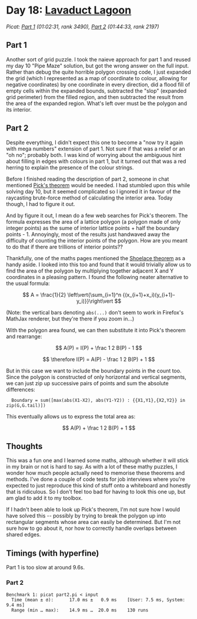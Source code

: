 # Day 18: [Lavaduct Lagoon](https://adventofcode.com/2023/day/18)
*Picat: [Part 1](https://github.com/DestyNova/advent_of_code_2023/blob/main/18/part1.pi) (01:02:31, rank 3490), [Part 2](https://github.com/DestyNova/advent_of_code_2023/blob/main/18/part2.pi) (01:44:33, rank 2197)*

## Part 1

Another sort of grid puzzle. I took the naieve approach for part 1 and reused my day 10 "Pipe Maze" solution, but got the wrong answer on the full input. Rather than debug the quite horrible polygon crossing code, I just expanded the grid (which I represented as a map of coordinate to colour, allowing for negative coordinates) by one coordinate in every direction, did a flood fill of empty cells within the expanded bounds, subtracted the "slop" (expanded grid perimeter) from the filled region, and then subtracted the result from the area of the expanded region. What's left over must be the polygon and its interior.

## Part 2

Despite everything, I didn't expect this one to become a "now try it again with mega numbers" extension of part 1. Not sure if that was a relief or an "oh no"; probably both. I was kind of worrying about the ambiguous hint about filling in edges with colours in part 1, but it turned out that was a red herring to explain the presence of the colour strings.

Before I finished reading the description of part 2, someone in chat mentioned [Pick's theorem](https://brilliant.org/wiki/picks-theorem) would be needed. I had stumbled upon this while solving day 10, but it seemed complicated so I ignored it in favour of the raycasting brute-force method of calculating the interior area. Today though, I had to figure it out.

And by figure it out, I mean do a few web searches for Pick's theorem. The formula expresses the area of a lattice polygon (a polygon made of only integer points) as the sume of interior lattice points + half the boundary points - 1. Annoyingly, most of the results just handwaved away the difficulty of counting the interior points of the polygon. How are you meant to do that if there are trillions of interior points??

Thankfully, one of the maths pages mentioned the [Shoelace theorem](https://artofproblemsolving.com/wiki/index.php/Shoelace_Theorem) as a handy aside. I looked into this too and found that it would trivially allow us to find the area of the polygon by multiplying together adjacent X and Y coordinates in a pleasing pattern. I found the following neater alternative to the usual formula:

$$ A = \frac{1}{2} \left\vert{\sum_{i=1}^n {(x_{i+1}+x_i)(y_{i+1}-y_i)}}\right\vert $$

(Note: the vertical bars denoting `abs(...)` don't seem to work in Firefox's MathJax renderer, but they're there if you zoom in...)

With the polygon area found, we can then substitute it into Pick's theorem and rearrange:

$$ A(P) = I(P) + \frac 1 2 B(P) - 1 $$

$$ \therefore I(P) = A(P) - \frac 1 2 B(P) + 1 $$

But in this case we want to include the boundary points in the count too. Since the polygon is constructed of only horizontal and vertical segments, we can just zip up successive pairs of points and sum the absolute differences:

```picat
  Boundary = sum([max(abs(X1-X2), abs(Y1-Y2)) : {{X1,Y1},{X2,Y2}} in zip(G,G.tail)])
```

This eventually allows us to express the total area as:

$$ A(P) + \frac 1 2 B(P) + 1 $$

## Thoughts

This was a fun one and I learned some maths, although whether it will stick in my brain or not is hard to say. As with a lot of these mathy puzzles, I wonder how much people actually need to memorise these theorems and methods. I've done a couple of code tests for job interviews where you're expected to just reproduce this kind of stuff onto a whiteboard and honestly that is ridiculous. So I don't feel too bad for having to look this one up, but am glad to add it to my toolbox.

If I hadn't been able to look up Pick's theorem, I'm not sure how I would have solved this -- possibly by trying to break the polygon up into rectangular segments whose area can easily be determined. But I'm not sure how to go about it, nor how to correctly handle overlaps between shared edges.

## Timings (with hyperfine)

Part 1 is too slow at around 9.6s.

### Part 2

```
Benchmark 1: picat part2.pi < input
  Time (mean ± σ):      17.0 ms ±   0.9 ms    [User: 7.5 ms, System: 9.4 ms]
  Range (min … max):    14.9 ms …  20.0 ms    130 runs
```
